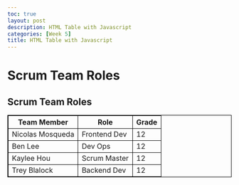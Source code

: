 ```yaml
---
toc: true
layout: post
description: HTML Table with Javascript
categories: [Week 5]
title: HTML Table with Javascript
---
```

# Scrum Team Roles

<html>
<head>
<style>
table, th, td {
  border: 1px solid black;
}
</style>
</head>
<body>

<h2>Scrum Team Roles</h2>


<table style="width:100%">
  <tr>
    <th>Team Member</th>
    <th>Role</th> 
    <th>Grade</th>
  </tr>
  <tr>
    <td>Nicolas Mosqueda</td>
    <td>Frontend Dev</td>
    <td>12</td>
  </tr>
  <tr>
    <td>Ben Lee</td>
    <td>Dev Ops</td>
    <td>12</td>
  </tr>
  <tr>
    <td>Kaylee Hou</td>
    <td>Scrum Master</td>
    <td>12</td>
  </tr>
   <tr>
    <td>Trey Blalock</td>
    <td>Backend Dev</td>
    <td>12</td>
  </tr>
</table>

</body>
</html>
